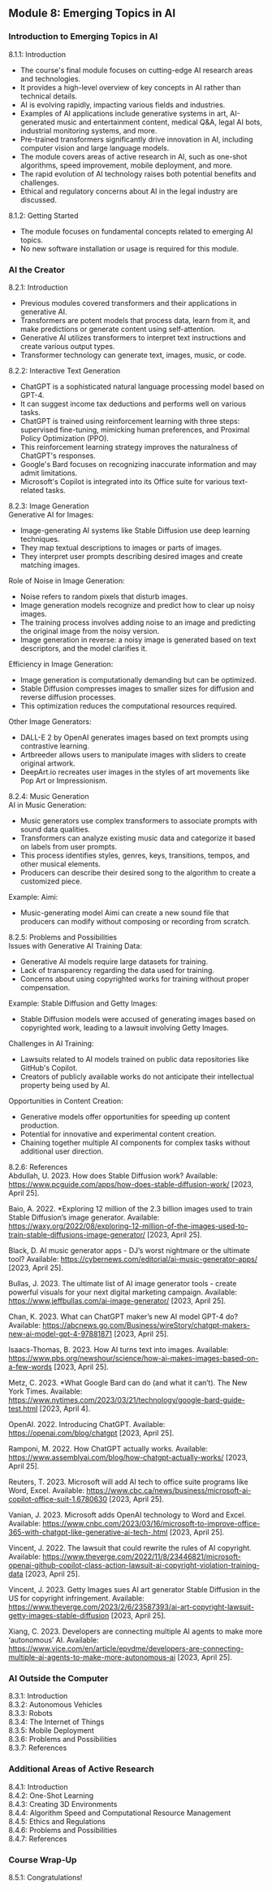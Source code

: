 ## Module 8: Emerging Topics in AI
### Introduction to Emerging Topics in AI
8.1.1: Introduction  
- The course's final module focuses on cutting-edge AI research areas and technologies.
- It provides a high-level overview of key concepts in AI rather than technical details.
- AI is evolving rapidly, impacting various fields and industries.
- Examples of AI applications include generative systems in art, AI-generated music and entertainment content, medical Q&A, legal AI bots, industrial monitoring systems, and more.
- Pre-trained transformers significantly drive innovation in AI, including computer vision and large language models.
- The module covers areas of active research in AI, such as one-shot algorithms, speed improvement, mobile deployment, and more.
- The rapid evolution of AI technology raises both potential benefits and challenges.
- Ethical and regulatory concerns about AI in the legal industry are discussed.

8.1.2: Getting Started  
- The module focuses on fundamental concepts related to emerging AI topics.
- No new software installation or usage is required for this module.

### AI the Creator
8.2.1: Introduction  
- Previous modules covered transformers and their applications in generative AI.
- Transformers are potent models that process data, learn from it, and make predictions or generate content using self-attention.
- Generative AI utilizes transformers to interpret text instructions and create various output types.
- Transformer technology can generate text, images, music, or code.

8.2.2: Interactive Text Generation  
- ChatGPT is a sophisticated natural language processing model based on GPT-4.
- It can suggest income tax deductions and performs well on various tasks.
- ChatGPT is trained using reinforcement learning with three steps: supervised fine-tuning, mimicking human preferences, and Proximal Policy Optimization (PPO).
- This reinforcement learning strategy improves the naturalness of ChatGPT's responses.
- Google's Bard focuses on recognizing inaccurate information and may admit limitations.
- Microsoft's Copilot is integrated into its Office suite for various text-related tasks.

8.2.3: Image Generation  
Generative AI for Images:
- Image-generating AI systems like Stable Diffusion use deep learning techniques.
- They map textual descriptions to images or parts of images.
- They interpret user prompts describing desired images and create matching images.

Role of Noise in Image Generation:
- Noise refers to random pixels that disturb images.
- Image generation models recognize and predict how to clear up noisy images.
- The training process involves adding noise to an image and predicting the original image from the noisy version.
- Image generation in reverse: a noisy image is generated based on text descriptors, and the model clarifies it.

Efficiency in Image Generation:
- Image generation is computationally demanding but can be optimized.
- Stable Diffusion compresses images to smaller sizes for diffusion and reverse diffusion processes.
- This optimization reduces the computational resources required.

Other Image Generators:
- DALL-E 2 by OpenAI generates images based on text prompts using contrastive learning.
- Artbreeder allows users to manipulate images with sliders to create original artwork.
- DeepArt.io recreates user images in the styles of art movements like Pop Art or Impressionism.

8.2.4: Music Generation  
AI in Music Generation:
- Music generators use complex transformers to associate prompts with sound data qualities.
- Transformers can analyze existing music data and categorize it based on labels from user prompts.
- This process identifies styles, genres, keys, transitions, tempos, and other musical elements.
- Producers can describe their desired song to the algorithm to create a customized piece.

Example: Aimi:
- Music-generating model Aimi can create a new sound file that producers can modify without composing or recording from scratch.

8.2.5: Problems and Possibilities  
Issues with Generative AI Training Data:
- Generative AI models require large datasets for training.
- Lack of transparency regarding the data used for training.
- Concerns about using copyrighted works for training without proper compensation.

Example: Stable Diffusion and Getty Images:
- Stable Diffusion models were accused of generating images based on copyrighted work, leading to a lawsuit involving Getty Images.

Challenges in AI Training:
- Lawsuits related to AI models trained on public data repositories like GitHub's Copilot.
- Creators of publicly available works do not anticipate their intellectual property being used by AI.

Opportunities in Content Creation:
- Generative models offer opportunities for speeding up content production.
- Potential for innovative and experimental content creation.
- Chaining together multiple AI components for complex tasks without additional user direction.

8.2.6: References  
Abdullah, U. 2023. How does Stable Diffusion work? Available: https://www.pcguide.com/apps/how-does-stable-diffusion-work/ [2023, April 25].

Baio, A. 2022. *Exploring 12 million of the 2.3 billion images used to train Stable Diffusion’s image generator. Available: https://waxy.org/2022/08/exploring-12-million-of-the-images-used-to-train-stable-diffusions-image-generator/ [2023, April 25].

Black, D. AI music generator apps - DJ’s worst nightmare or the ultimate tool? Available: https://cybernews.com/editorial/ai-music-generator-apps/ [2023, April 25].

Bullas, J. 2023. The ultimate list of AI image generator tools - create powerful visuals for your next digital marketing campaign. Available: https://www.jeffbullas.com/ai-image-generator/ [2023, April 25].

Chan, K. 2023. What can ChatGPT maker’s new AI model GPT-4 do? Available: https://abcnews.go.com/Business/wireStory/chatgpt-makers-new-ai-model-gpt-4-97881871 [2023, April 25].

Isaacs-Thomas, B. 2023. How AI turns text into images. Available: https://www.pbs.org/newshour/science/how-ai-makes-images-based-on-a-few-words [2023, April 25].

Metz, C. 2023. *What Google Bard can do (and what it can’t). The New York Times. Available: https://www.nytimes.com/2023/03/21/technology/google-bard-guide-test.html [2023, April 4].

OpenAI. 2022. Introducing ChatGPT. Available: https://openai.com/blog/chatgpt [2023, April 25].

Ramponi, M. 2022. How ChatGPT actually works. Available: https://www.assemblyai.com/blog/how-chatgpt-actually-works/ [2023, April 25].

Reuters, T. 2023. Microsoft will add AI tech to office suite programs like Word, Excel. Available: https://www.cbc.ca/news/business/microsoft-ai-copilot-office-suit-1.6780630 [2023, April 25].

Vanian, J. 2023. Microsoft adds OpenAI technology to Word and Excel. Available: https://www.cnbc.com/2023/03/16/microsoft-to-improve-office-365-with-chatgpt-like-generative-ai-tech-.html [2023, April 25].

Vincent, J. 2022. The lawsuit that could rewrite the rules of AI copyright. Available: https://www.theverge.com/2022/11/8/23446821/microsoft-openai-github-copilot-class-action-lawsuit-ai-copyright-violation-training-data [2023, April 25].

Vincent, J. 2023. Getty Images sues AI art generator Stable Diffusion in the US for copyright infringement. Available: https://www.theverge.com/2023/2/6/23587393/ai-art-copyright-lawsuit-getty-images-stable-diffusion [2023, April 25].

Xiang, C. 2023. Developers are connecting multiple AI agents to make more ‘autonomous’ AI. Available: https://www.vice.com/en/article/epvdme/developers-are-connecting-multiple-ai-agents-to-make-more-autonomous-ai [2023, April 25].

### AI Outside the Computer
8.3.1: Introduction  
8.3.2: Autonomous Vehicles  
8.3.3: Robots  
8.3.4: The Internet of Things  
8.3.5: Mobile Deployment  
8.3.6: Problems and Possibilities  
8.3.7: References  

### Additional Areas of Active Research
8.4.1: Introduction  
8.4.2: One-Shot Learning  
8.4.3: Creating 3D Environments  
8.4.4: Algorithm Speed and Computational Resource Management  
8.4.5: Ethics and Regulations  
8.4.6: Problems and Possibilities  
8.4.7: References  

### Course Wrap-Up
8.5.1: Congratulations!  
